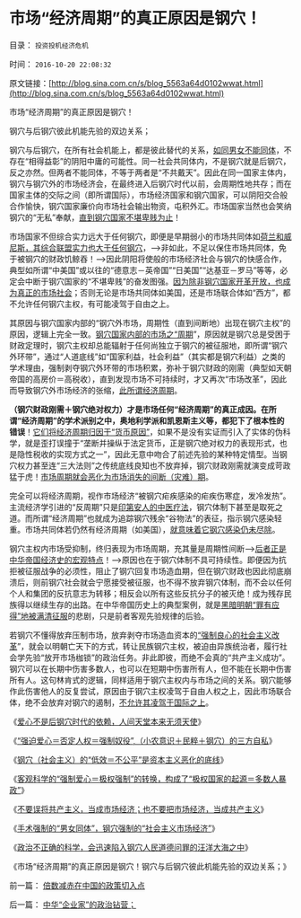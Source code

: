 # 市场“经济周期”的真正原因是钢穴！

目录： `投资投机经济危机` 

时间： `2016-10-20 22:08:32` 

原文链接：[http://blog.sina.com.cn/s/blog_5563a64d0102wwat.html](http://blog.sina.com.cn/s/blog_5563a64d0102wwat.html)

市场“经济周期”的真正原因是钢穴！

钢穴与后钢穴彼此机能先验的双边关系；

钢穴与后钢穴，在所有社会机能上，都是彼此替代的关系，[如同男女不能同体](../../../2016/10/18/市场经济与计划经济，运作机能严重冲突.md)，不存在“相得益彰”的阴阳中庸的可能性。同一社会共同体内，不是钢穴就是后钢穴，反之亦然。但两者不能同体，不等于两者是“不共戴天”。因此在同一国家主体内，钢穴与钢穴外的市场经济会，在最终进入后钢穴时代以前，会周期性地共存；而在国家主体的交际之间（即所谓国际），市场经济国家和钢穴国家，可以阴阳交合般合作愉快，钢穴国家廉价向市场社会输出物资，屯积外汇。市场国家当然也会笑纳钢穴的“无私”奉献，[直到钢穴国家不堪卑贱为止](../../../2010/4/23/每一个美元都滴着中国穷人奉献鲜血.md)！

市场国家不但综合实力远大于任何钢穴，即便是早期弱小的市场共同体如[荷兰和威尼斯，其综合联盟实力也大于任何钢穴](../../../2012/12/27/英格兰的被征服史，“我们的成吉思汗”.md)，——>非如此，不足以保住市场共同体，免于被钢穴的财政饥鲸吞！——>因此阴阳将使般的市场经济社会与钢穴的快感合作，典型如所谓“中美国”或以往的“德意志－英帝国”“日美国”“达基亚－罗马”等等，必定会中断于钢穴国家的“不堪卑贱”的奋发图强。[因为除非钢穴国家开革开放，也成为真正的市场社会](../../../2008/12/8/第四次工业革命中国应与美国日本紧密结盟.md)；否则无论是市场共同体如美国，还是市场联合体如“西方”，都不允许任何钢穴主权，有可能凌驾于自由之上。

其原因与钢穴国家内部的“钢穴外市场，周期性（直到间断地）出现在钢穴主权”的原因，逻辑上完全一致。[钢穴国家内部的市场之“周期](../../../2014/11/13/经济周期理论全部错误，反周期调控都是无理手.md)”，原因就是钢穴总是受困于财政定理时，钢穴主权却总能辐射于任何尚独立于钢穴的被征服地，即所谓“钢穴外环带”，通过“人道底线”如“国家利益，社会利益”（其实都是钢穴利益）之类的学术理由，强制剥夺钢穴外环带的市场积累，弥补于钢穴财政的刚需（典型如天朝帝国的高房价＝高税收），直到发现市场不可持续时，才又再次“市场改革”，因此而导致钢穴外市场经济的张缩，[此所谓经济周期](../../../2014/11/21/从美国凯恩斯主义的宣传，观察美国特殊利益集团的左倾和自利.md)。

**（钢穴财政刚需＋钢穴绝对权力）才是市场任何“经济周期”的真正成因。在所谓“经济周期”的学术派别之中，奥地利学派和凯恩斯主义等，都犯下了根本性的错误**！[它们将经济周期归因于“货币原因”](../../../2014/11/11/二战后的雅尔塔景气，局限性和经济增长边际.md)，如果不是没有实证而引入了实体的伪科学，就是歪打误撞于“垄断并操纵于法定货币，正是钢穴绝对权力的表现形式，也是隐性税收的实现方式之一”，因此无意中吻合了前述先验的某种特定情型。当钢穴权力甚至连“三大法则”之传统底线良知也不放弃掉，钢穴财政刚需就演变成苛政猛于虎！[市场周期就会恶化为市场消失的间断（灾难）期](../../../2013/2/11/国企与市场势不两立！明朝政府相信市场，就不需要国企！.md)。

完全可以将经济周期，视作市场经济“被钢穴疟疾感染的疟疾伤寒症，发冷发热”。主流经济学引进的“反周期”只是[印第安人的中医疗法](../../../2016/6/11/中医等原始医疗没有“成本集中的治疗中心”，被误以为“低成本”；.md)，钢穴体制下甚至是取死之道。而所谓“经济周期”也就成为追踪钢穴残余“谷物法”的表征，指示钢穴感染轻重。市场共同体若仍然有经济周期（如美国），[就意味着它钢穴感染仍未尽除](../../../2012/7/25/金融垄断对经济增长没有贡献，是社会的吸血鬼.md)。

钢穴主权内市场受抑制，终归表现为市场周期，充其量是周期性间断——>[后者正是中华帝国经济史的宏观特点](../../../2012/5/15/“统一大同”的社会就是衰落前的颠峰；.md)！——>原因也在于钢穴体制不具可持续性。即便因为抗拒被征服战争的必须性，阻止了钢穴回复市场造血期，但在钢穴财政也因此彻底崩溃后，则前钢穴社会就会宁愿接受被征服，也不得不放弃钢穴体制，而不会以任何个人和集团的反抗意志为转移；相反会以所有这些反抗分子的被灭绝！成为残存民族得以继续生存的出路。在中华帝国历史上的典型案例，就是[黑暗明朝“罪有应得”地被满清征服](../../../2008/10/26/明朝必亡！冤杀袁崇焕，也只是小事一桩.md)的悲剧，只是前者客观先验规律的后验。

若钢穴不懂得放弃压制市场，放弃剥夺市场造血资本的[“强制良心的社会主义改革](../../../2016/8/9/钢穴体制的完美守旧性能，“改革开放”的局限性.md)”，就会以明朝亡天下的方式，转让民族钢穴主权，被迫由异族统治者，履行社会学先验“放开市场枷锁”的政治任务。非此即彼，而绝不会真的“共产主义成功”。钢穴可以在长期中伤害多数人，也可以在短期中伤害所有人，但不能在长期中伤害所有人。这句林肯式的逻辑，同样适用于钢穴主权内与市场之间的关系。钢穴能够作此伤害他人的反复尝试，原因由于钢穴主权凌驾于自由人权之上，因此市场联合体，绝不会放弃对钢穴的遏制，[不允许其凌驾于国际之上](../../../2016/4/24/威斯特法利亚体系，应对“强国武力改变现状”的自动遏制；.md)。

《[爱心不是后钢穴时代的依赖，人间天堂本来无须天使](../../../2016/10/13/爱心不是后钢穴时代的依赖，人间天堂本就无须天使；.md)》

《[“强迫爱心＝否定人权＝强制奴役”,](../../../2016/10/14/“强迫爱心＝否定人权＝强制奴役”的愚蠢交换.md)[（小农意识＋民粹＋钢穴）的三方自私](../../../2016/10/14/“强迫爱心＝否定人权＝强制奴役”的愚蠢交换.md)》

《[钢穴（社会主义）的“低效＝不公平”是资本主义恶化的底线](../../../2016/10/15/苏联钢穴的官僚主义和大饥荒，只是钢穴低效先验的后验；.md)》

《[客观科学的“强制爱心＝极权强制”的转换，构成了“极权国家的起源＝多数人暴政”](../../../2016/10/16/世界上没有多少人，真的喜欢极权主义；.md)》

《[不要误将共产主义，当成市场经济；也不要把市场经济，当成共产主义](../../../2016/10/17/不要把误将市场经济，当成共产主义的“提款机”；.md)》

《[手术强制的“男女同体”，钢穴强制的“社会主义市场经济”](../../../2016/10/18/市场经济与计划经济，运作机能严重冲突.md)》

《[政治不正确的科学，会迅速陷入钢穴人民道德问罪的汪洋大海之中](../../../2016/10/19/政治不正确的科学.md)》

《市场“经济周期”的真正原因是钢穴！钢穴与后钢穴彼此机能先验的双边关系；》

前一篇： [倍数减赤在中国的政策切入点](../../../2016/12/9/倍数减赤在中国的政策切入点.md)

后一篇： [中华“企业家”的政治钻营；](../../../2016/3/6/中华“企业家”的政治钻营；.md)

